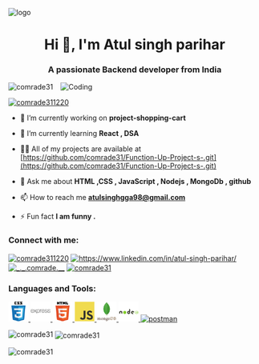 ![logo](https://miro.medium.com/max/828/1*OxT7UjIwhklKE8d8SFyo7g.gif)
<h1 align="center">Hi 👋, I'm Atul singh parihar</h1>
<h3 align="center">A passionate Backend developer from India</h3>
<img align="right" alt="Coding" width="400" src="https://cdn.dribbble.com/users/1162077/screenshots/3848914/programmer.gif">
<p align="left"> <img src="https://komarev.com/ghpvc/?username=comrade31&label=Profile%20views&color=0e75b6&style=flat" alt="comrade31" /> </p>

<p align="left"> <a href="https://twitter.com/comrade311220" target="blank"><img src="https://img.shields.io/twitter/follow/comrade311220?logo=twitter&style=for-the-badge" alt="comrade311220" /></a> </p>

- 🔭 I’m currently working on **project-shopping-cart**

- 🌱 I’m currently learning **React , DSA**

- 👨‍💻 All of my projects are available at [https://github.com/comrade31/Function-Up-Project-s-.git](https://github.com/comrade31/Function-Up-Project-s-.git)

- 💬 Ask me about **HTML ,CSS , JavaScript , Nodejs , MongoDb , github**

- 📫 How to reach me **atulsinghgga98@gmail.com**

- ⚡ Fun fact **I am funny .**

<h3 align="left">Connect with me:</h3>
<p align="left">
<a href="https://twitter.com/comrade311220" target="blank"><img align="center" src="https://raw.githubusercontent.com/rahuldkjain/github-profile-readme-generator/master/src/images/icons/Social/twitter.svg" alt="comrade311220" height="30" width="40" /></a>
<a href="https://www.linkedin.com/in/atul-singh-parihar" target="blank"><img align="center" src="https://raw.githubusercontent.com/rahuldkjain/github-profile-readme-generator/master/src/images/icons/Social/linked-in-alt.svg" alt="https://www.linkedin.com/in/atul-singh-parihar/" height="30" width="40" /></a>
<a href="https://instagram.com/_._.comrade.__" target="blank"><img align="center" src="https://raw.githubusercontent.com/rahuldkjain/github-profile-readme-generator/master/src/images/icons/Social/instagram.svg" alt="_._.comrade.__" height="30" width="40" /></a>
<a href="https://www.leetcode.com/comrade31" target="blank"><img align="center" src="https://raw.githubusercontent.com/rahuldkjain/github-profile-readme-generator/master/src/images/icons/Social/leet-code.svg" alt="comrade31" height="30" width="40" /></a>
</p>

<h3 align="left">Languages and Tools:</h3>
<p align="left"> <a href="https://www.w3schools.com/css/" target="_blank" rel="noreferrer"> <img src="https://raw.githubusercontent.com/devicons/devicon/master/icons/css3/css3-original-wordmark.svg" alt="css3" width="40" height="40"/> </a> <a href="https://expressjs.com" target="_blank" rel="noreferrer"> <img src="https://raw.githubusercontent.com/devicons/devicon/master/icons/express/express-original-wordmark.svg" alt="express" width="40" height="40"/> </a> <a href="https://www.w3.org/html/" target="_blank" rel="noreferrer"> <img src="https://raw.githubusercontent.com/devicons/devicon/master/icons/html5/html5-original-wordmark.svg" alt="html5" width="40" height="40"/> </a> <a href="https://developer.mozilla.org/en-US/docs/Web/JavaScript" target="_blank" rel="noreferrer"> <img src="https://raw.githubusercontent.com/devicons/devicon/master/icons/javascript/javascript-original.svg" alt="javascript" width="40" height="40"/> </a> <a href="https://www.mongodb.com/" target="_blank" rel="noreferrer"> <img src="https://raw.githubusercontent.com/devicons/devicon/master/icons/mongodb/mongodb-original-wordmark.svg" alt="mongodb" width="40" height="40"/> </a> <a href="https://nodejs.org" target="_blank" rel="noreferrer"> <img src="https://raw.githubusercontent.com/devicons/devicon/master/icons/nodejs/nodejs-original-wordmark.svg" alt="nodejs" width="40" height="40"/> </a> <a href="https://postman.com" target="_blank" rel="noreferrer"> <img src="https://www.vectorlogo.zone/logos/getpostman/getpostman-icon.svg" alt="postman" width="40" height="40"/> </a> </p>

<p><img align="left" src="https://github-readme-stats.vercel.app/api/top-langs?username=comrade31&show_icons=true&locale=en&layout=compact" alt="comrade31" /></p>

<p>&nbsp;<img align="center" src="https://github-readme-stats.vercel.app/api?username=comrade31&show_icons=true&locale=en" alt="comrade31" /></p>

<p><img align="center" src="https://github-readme-streak-stats.herokuapp.com/?user=comrade31&" alt="comrade31" /></p>
